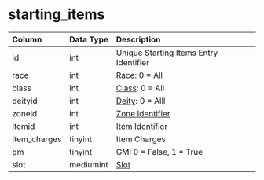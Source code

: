 # starting\_items

| Column | Data Type | Description |
| :--- | :--- | :--- |
| id | int | Unique Starting Items Entry Identifier |
| race | int | [Race](../../../../categories/npc/race-list): 0 = All |
| class | int | [Class](../../../../categories/player/class-list): 0 = All |
| deityid | int | [Deity](../../../../categories/player/deity-list): 0 = Alll |
| zoneid | int | [Zone Identifier](../../../../categories/zones/zone-list) |
| itemid | int | [Item Identifier](../../../schema/categories/items/items.md) |
| item\_charges | tinyint | Item Charges |
| gm | tinyint | GM: 0 = False, 1 = True |
| slot | mediumint | [Slot](../../../../categories/inventory/inventory-slots) |

